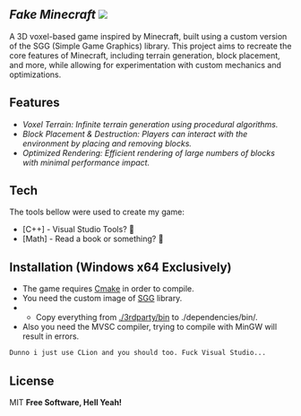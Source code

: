 ## _Fake Minecraft_ ![](https://geps.dev/progress/80)

A 3D voxel-based game inspired by Minecraft, built using a custom version of the SGG (Simple Game Graphics) library. This project aims to recreate the core features of Minecraft, including terrain generation, block placement, and more, while allowing for experimentation with custom mechanics and optimizations.

## Features
- _Voxel Terrain: Infinite terrain generation using procedural algorithms._
- _Block Placement & Destruction: Players can interact with the environment by placing and removing blocks._
- _Optimized Rendering: Efficient rendering of large numbers of blocks with minimal performance impact._

## Tech

The tools bellow were used to create my game:

- [C++] -  Visual Studio Tools? 🤔
- [Math] - Read a book or something? 🤔

## Installation (Windows x64 Exclusively)

- The game requires [Cmake](https://cmake.org/download/) in order to compile.
- You need the custom image of [SGG](https://github.com/diamondpixel/sgg) library.
-  - Copy everything from [./3rdparty/bin](https://github.com/diamondpixel/sgg/tree/main/3rdparty/bin) to ./dependencies/bin/.
- Also you need the MVSC compiler, trying to compile with MinGW will result in errors.

```bat
Dunno i just use CLion and you should too. Fuck Visual Studio...
```
## License

MIT
**Free Software, Hell Yeah!**
